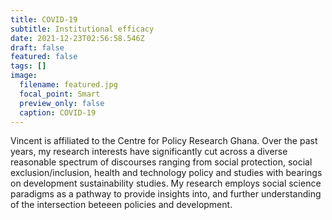 ```yaml
---
title: COVID-19
subtitle: Institutional efficacy
date: 2021-12-23T02:56:58.546Z
draft: false
featured: false
tags: []
image:
  filename: featured.jpg
  focal_point: Smart
  preview_only: false
  caption: COVID-19
---
```

Vincent is affiliated to the Centre for Policy Research Ghana. Over the past years, my research interests have significantly cut across a diverse reasonable spectrum of discourses ranging from social protection, social exclusion/inclusion, health and technology policy and studies with bearings on development sustainability studies. My research employs social science paradigms as a pathway to provide insights into, and further understanding of the intersection beteeen policies and development.